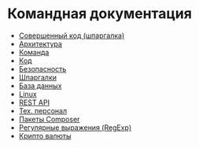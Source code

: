Командная документация
===

* [Совершенный код (шпаргалка)](clean-code/README.md)
* [Архитектура](architecture/README.md)
* [Команда](team/README.md)
* [Код](code/README.md)
* [Безопасность](security/README.md)
* [Шпаргалки](cheat-sheet/README.md)
* [База данных](db/README.md)
* [Linux](https://github.com/untek-doc/linux/blob/master/README.md)
* [REST API](https://github.com/untek-doc/rest-api/blob/master/README.md)
* [Тех. персонал](tech-people/README.md)
* [Пакеты Composer](composer/README.md)
* [Регулярные выражения (RegExp)](regexp/README.md)
* [Крипто валюты](crypto-currency/README.md)
